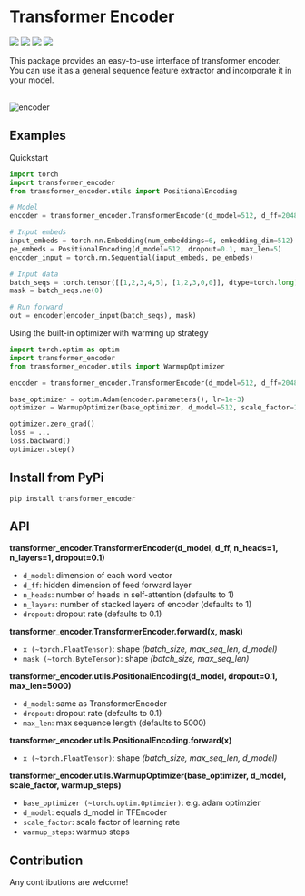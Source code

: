 # Transformer Encoder
<p>
    <img src="https://img.shields.io/badge/python-3.5 | 3.6 | 3.7-blue" />
    <img src="https://img.shields.io/pypi/v/tfencoder?color=orange" />
    <img src="https://img.shields.io/badge/license-MIT-green" />
    <img src="https://img.shields.io/travis/com/guocheng2018/transformer-encoder" />
</p>
This package provides an easy-to-use interface of transformer encoder. You can use it as a general sequence feature extractor and incorporate it in 
your model.<br><br>
<p>
    <img src="https://i.ibb.co/YhR6wWf/encoder.png" alt="encoder" border="0" />
</p>

## Examples

Quickstart
```python
import torch
import transformer_encoder
from transformer_encoder.utils import PositionalEncoding

# Model
encoder = transformer_encoder.TransformerEncoder(d_model=512, d_ff=2048, n_heads=8, n_layers=6, dropout=0.1)

# Input embeds
input_embeds = torch.nn.Embedding(num_embeddings=6, embedding_dim=512)
pe_embeds = PositionalEncoding(d_model=512, dropout=0.1, max_len=5)
encoder_input = torch.nn.Sequential(input_embeds, pe_embeds)

# Input data
batch_seqs = torch.tensor([[1,2,3,4,5], [1,2,3,0,0]], dtype=torch.long)
mask = batch_seqs.ne(0)

# Run forward
out = encoder(encoder_input(batch_seqs), mask)
```

Using the built-in optimizer with warming up strategy 
```python
import torch.optim as optim
import transformer_encoder
from transformer_encoder.utils import WarmupOptimizer

encoder = transformer_encoder.TransformerEncoder(d_model=512, d_ff=2048, n_heads=8, n_layers=6, dropout=0.1)

base_optimizer = optim.Adam(encoder.parameters(), lr=1e-3)
optimizer = WarmupOptimizer(base_optimizer, d_model=512, scale_factor=1, warmup_steps=100)

optimizer.zero_grad()
loss = ...
loss.backward()
optimizer.step()
```

## Install from PyPi
```
pip install transformer_encoder
```

## API

**transformer_encoder.TransformerEncoder(d_model, d_ff, n_heads=1, n_layers=1, dropout=0.1)**

- `d_model`: dimension of each word vector
- `d_ff`: hidden dimension of feed forward layer
- `n_heads`: number of heads in self-attention (defaults to 1)
- `n_layers`: number of stacked layers of encoder (defaults to 1)
- `dropout`: dropout rate (defaults to 0.1)

**transformer_encoder.TransformerEncoder.forward(x, mask)**

- `x (~torch.FloatTensor)`: shape *(batch_size, max_seq_len, d_model)*
- `mask (~torch.ByteTensor)`: shape *(batch_size, max_seq_len)*

**transformer_encoder.utils.PositionalEncoding(d_model, dropout=0.1, max_len=5000)**

- `d_model`: same as TransformerEncoder
- `dropout`: dropout rate (defaults to 0.1)
- `max_len`: max sequence length (defaults to 5000)

**transformer_encoder.utils.PositionalEncoding.forward(x)**

- `x (~torch.FloatTensor)`: shape *(batch_size, max_seq_len, d_model)*

**transformer_encoder.utils.WarmupOptimizer(base_optimizer, d_model, scale_factor, warmup_steps)**

- `base_optimizer (~torch.optim.Optimzier)`: e.g. adam optimzier
- `d_model`: equals d_model in TFEncoder
- `scale_factor`: scale factor of learning rate
- `warmup_steps`: warmup steps 


## Contribution
Any contributions are welcome!